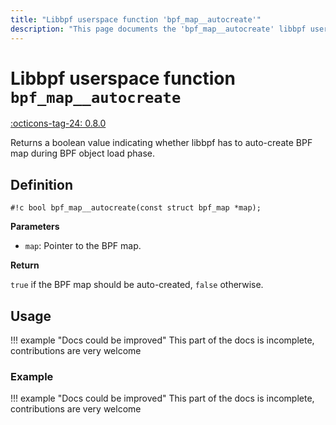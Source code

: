 ```yaml
---
title: "Libbpf userspace function 'bpf_map__autocreate'"
description: "This page documents the 'bpf_map__autocreate' libbpf userspace function, including its definition, usage, and examples."
---
```

# Libbpf userspace function `bpf_map__autocreate`

<!-- [LIBBPF_TAG] -->
[:octicons-tag-24: 0.8.0](https://github.com/libbpf/libbpf/releases/tag/v0.8.0)
<!-- [/LIBBPF_TAG] -->

Returns a boolean value indicating whether libbpf has to auto-create BPF map during BPF object load phase.

## Definition

`#!c bool bpf_map__autocreate(const struct bpf_map *map);`

**Parameters**

- `map`: Pointer to the BPF map.

**Return**

`true` if the BPF map should be auto-created, `false` otherwise.

## Usage

!!! example "Docs could be improved"
    This part of the docs is incomplete, contributions are very welcome

### Example

!!! example "Docs could be improved"
    This part of the docs is incomplete, contributions are very welcome
